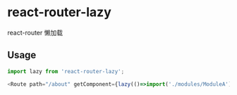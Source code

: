 # react-router-lazy

react-router 懒加载

## Usage

```js
import lazy from 'react-router-lazy';

<Route path="/about" getComponent={lazy(()=>import('./modules/ModuleA'))}/>

```